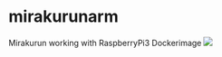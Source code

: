 # mirakurunarm
Mirakurun working with RaspberryPi3 Dockerimage
[![](https://images.microbadger.com/badges/image/kappabull/mirakurunarm.svg)](https://microbadger.com/images/kappabull/mirakurunarm "Get your own image badge on microbadger.com")
